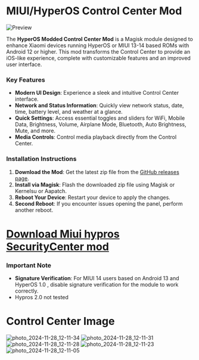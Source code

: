 # MIUI/HyperOS Control Center Mod
![Preview](https://github.com/user-attachments/assets/0917bbe2-bb56-480a-b4f3-fffbd2d1fbf4)

The **HyperOS Modded Control Center Mod** is a Magisk module designed to enhance Xiaomi devices running HyperOS or MIUI 13-14 based ROMs with Android 12 or higher. This mod transforms the Control Center to provide an iOS-like experience, complete with customizable features and an improved user interface.

### Key Features

- **Modern UI Design**: Experience a sleek and intuitive Control Center interface.
- **Network and Status Information**: Quickly view network status, date, time, battery level, and weather at a glance.
- **Quick Settings**: Access essential toggles and sliders for WiFi, Mobile Data, Brightness, Volume, Airplane Mode, Bluetooth, Auto Brightness, Mute, and more.
- **Media Controls**: Control media playback directly from the Control Center.

### Installation Instructions

1. **Download the Mod**: Get the latest zip file from the [GitHub releases page](https://github.com/alex5402/Miui-hypros-ControlCenter-mod/releases).
2. **Install via Magisk**: Flash the downloaded zip file using Magisk or Kernelsu or Aapatch.
3. **Reboot Your Device**: Restart your device to apply the changes.
4. **Second Reboot**: If you encounter issues opening the panel, perform another reboot.

# [Download Miui hypros SecurityCenter mod](https://github.com/alex5402/Miui-hypros-ControlCenter-mod/releases)

### Important Note

- **Signature Verification**: For MIUI 14 users based on Android 13 and HyperOS 1.0 , disable signature verification for the module to work correctly.
- Hypros 2.0 not tested

# Control Center Image
![photo_2024-11-28_12-11-34](https://github.com/user-attachments/assets/1cec44b4-f752-42d6-969e-f88d7416bfa3)
![photo_2024-11-28_12-11-31](https://github.com/user-attachments/assets/68840215-2ef5-492d-978f-01ae754e4363)
![photo_2024-11-28_12-11-28](https://github.com/user-attachments/assets/09057e7a-5156-4ed5-a0e8-b16cb61d6c82)
![photo_2024-11-28_12-11-23](https://github.com/user-attachments/assets/ac512424-924e-4cfd-be4a-6dff20b630ea)
![photo_2024-11-28_12-11-05](https://github.com/user-attachments/assets/16e4dd33-9620-48a2-b16f-da630c7f8880)
